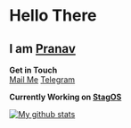 # Hello There
## I am [Pranav](https://researchweb.iiit.ac.in/~vjs.pranavasri)

**Get in Touch**  
[Mail Me](mailto:vjspranav@stag-os.org) [Telegram](https://t.me/vjspranav)

__Currently Working on [StagOS](https://stag-os.org)__    

<a href="https://github.com/vjspranav/github-readme-stats">
  <img align="center" src="https://github-readme-stats-alpha-flame.vercel.app/api?username=vjspranav&show_icons=true&include_all_commits=true&theme=Cyanvue" alt="My github stats" />
</a>

<!--
**vjspranav/vjspranav** is a ✨ _special_ ✨ repository because its `README.md` (this file) appears on your GitHub profile.

Here are some ideas to get you started:

- 🔭 I’m currently working on ...
- 🌱 I’m currently learning ...
- 👯 I’m looking to collaborate on ...
- 🤔 I’m looking for help with ...
- 💬 Ask me about ...
- 📫 How to reach me: ...
- 😄 Pronouns: ...
- ⚡ Fun fact: ...
-->
